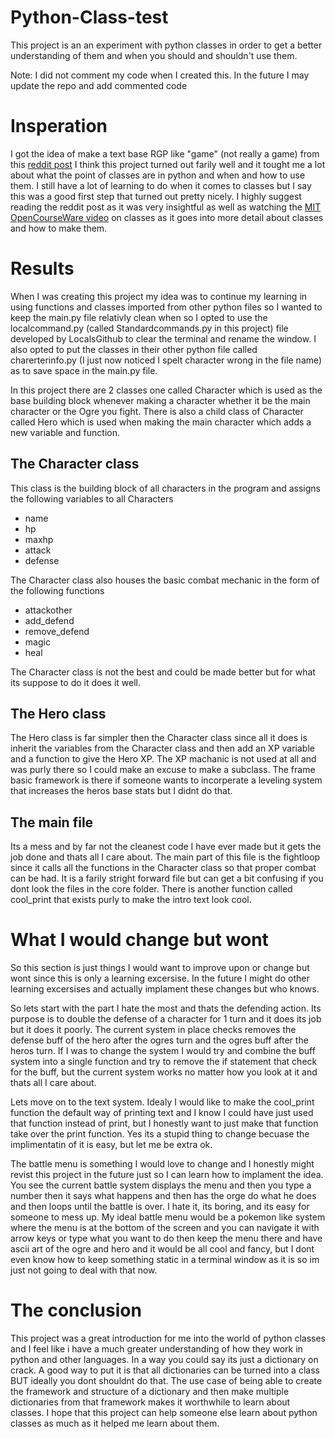 # Python-Class-test
This project is an an experiment with python classes in order to get a better understanding of them and when you should and shouldn't use them.

Note: I did not comment my code when I created this. In the future I may update the repo and add commented code

# Insperation
I got the idea of make a text base RGP like "game" (not really a game) from this [reddit post](https://www.reddit.com/r/learnpython/comments/15uxgf/for_the_life_of_me_i_dont_understand_classes/c7q1si1/) I think this project turned out farily well and it tought me a lot about what the point of classes are in python and when and how to use them. I still have a lot of learning to do when it comes to classes but I say this was a good first step that turned out pretty nicely. I highly suggest reading the reddit post as it was very insightful as well as watching the [MIT OpenCourseWare video](https://www.youtube.com/watch?v=FlGjISF3l78&list=PLUl4u3cNGP63WbdFxL8giv4yhgdMGaZNA&index=33) on classes as it goes into more detail about classes and how to make them.

# Results
When I was creating this project my idea was to continue my learning in using functions and classes imported from other python files so I wanted to keep the main.py file relativly clean when so I opted to use the localcommand.py (called Standardcommands.py in this project) file developed by LocalsGithub to clear the terminal and rename the window. I also opted to put the classes in their other python file called charerterinfo.py (I just now noticed I spelt character wrong in the file name) as to save space in the main.py file.

In this project there are 2 classes one called Character which is used as the base building block whenever making a character whether it be the main character or the Ogre you fight. There is also a child class of Character called Hero which is used when making the main character which adds a new variable and function.

## The Character class
This class is the building block of all characters in the program and assigns the following variables to all Characters
- name
- hp
- maxhp
- attack
- defense

The Character class also houses the basic combat mechanic in the form of the following functions
- attackother
- add_defend
- remove_defend
- magic
- heal

The Character class is not the best and could be made better but for what its suppose to do it does it well.

## The Hero class
The Hero class is far simpler then the Character class since all it does is inherit the variables from the Character class and then add an XP variable and a function to give the Hero XP. The XP machanic is not used at all and was purly there so I could make an excuse to make a subclass. The frame basic framework is there if someone wants to incorperate a leveling system that increases the heros base stats but I didnt do that.

## The main file
Its a mess and by far not the cleanest code I have ever made but it gets the job done and thats all I care about. The main part of this file is the fightloop since it calls all the functions in the Character class so that proper combat can be had. It is a farily stright forward file but can get a bit confusing if you dont look the files in the core folder. There is another function called cool_print that exists purly to make the intro text look cool.


# What I would change but wont
So this section is just things I would want to improve upon or change but wont since this is only a learning excersise. In the future I might do other learning excersises and actually implament these changes but who knows.

So lets start with the part I hate the most and thats the defending action. Its purpose is to double the defense of a character for 1 turn and it does its job but it does it poorly. The current system in place checks removes the defense buff of the hero after the ogres turn and the ogres buff after the heros turn. If I was to change the system I would try and combine the buff system into a single function and try to remove the if statement that check for the buff, but the current system works no matter how you look at it and thats all I care about.

Lets move on to the text system. Idealy I would like to make the cool_print function the default way of printing text and I know I could have just used that function instead of print, but I honestly want to just make that function take over the print function. Yes its a stupid thing to change becuase the implimentatin of it is easy, but let me be extra ok.

The battle menu is something I would love to change and I honestly might revist this project in the future just so I can learn how to implament the idea. You see the current battle system displays the menu and then you type a number then it says what happens and then has the orge do what he does and then loops until the battle is over. I hate it, its boring, and its easy for someone to mess up. My ideal battle menu would be a pokemon like system where the menu is at the bottom of the screen and you can navigate it with arrow keys or type what you want to do then keep the menu there and have ascii art of the ogre and hero and it would be all cool and fancy, but I dont even know how to keep something static in a terminal window as it is so im just not going to deal with that now.

# The conclusion
This project was a great introduction for me into the world of python classes and I feel like i have a much greater understanding of how they work in python and other languages. In a way you could say its just a dictionary on crack. A good way to put it is that all dictionaries can be turned into a class BUT ideally you dont shouldnt do that. The use case of being able to create the framework and structure of a dictionary and then make multiple dictionaries from that framework makes it worthwhile to learn about classes. I hope that this project can help someone else learn about python classes as much as it helped me learn about them.
